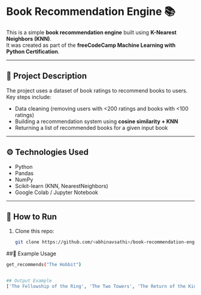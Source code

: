 # Book Recommendation Engine 📚

This is a simple **book recommendation engine** built using **K-Nearest Neighbors (KNN)**.  
It was created as part of the **freeCodeCamp Machine Learning with Python Certification**.

---

## 📖 Project Description
The project uses a dataset of book ratings to recommend books to users.  
Key steps include:
- Data cleaning (removing users with <200 ratings and books with <100 ratings)
- Building a recommendation system using **cosine similarity + KNN**
- Returning a list of recommended books for a given input book

---

## ⚙️ Technologies Used
- Python  
- Pandas  
- NumPy  
- Scikit-learn (KNN, NearestNeighbors)  
- Google Colab / Jupyter Notebook  

---


## 🚀 How to Run
1. Clone this repo:
   ```bash
   git clone https://github.com/<abhinavsathi>/book-recommendation-engine.git

##🎯 Example Usage
   ```bash 
   get_recommends("The Hobbit")


## Output Example
['The Fellowship of the Ring', 'The Two Towers', 'The Return of the King', ...]

